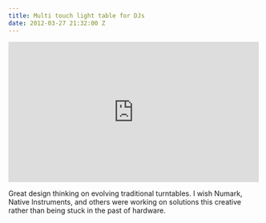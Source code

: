```yaml
---
title: Multi touch light table for DJs
date: 2012-03-27 21:32:00 Z
---
```


<iframe src="http://player.vimeo.com/video/13658956?title=0&amp;byline=0&amp;portrait=0&amp;color=ffffff" width="500" height="281" frameborder="0" webkitAllowFullScreen mozallowfullscreen allowFullScreen></iframe>

Great design thinking on evolving traditional turntables. I wish Numark, Native Instruments, and others  were working on solutions this creative rather than being stuck in the past of hardware. 

